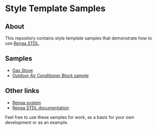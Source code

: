 # Style Template Samples

About
-----
This repository contains style template samples that demonstrate how to use [Renga STDL](http://help.rengabim.com/stdl/en/index.html).

Samples
-----

- [Gas Stove](https://github.com/RengaSoftware/StyleTemplateSamples/tree/master/GasStove)
- [Outdoor Air Conditioner Block sample](https://github.com/RengaSoftware/StyleTemplateSamples/tree/master/OutdoorAirConditionerUnit)

Other links
-----

- [Renga system](http://rengabim.com/)
- [Renga STDL documentation](http://help.rengabim.com/stdl/en/index.html)


Feel free to use these samples for work, as a basis for your own development or as an example.
